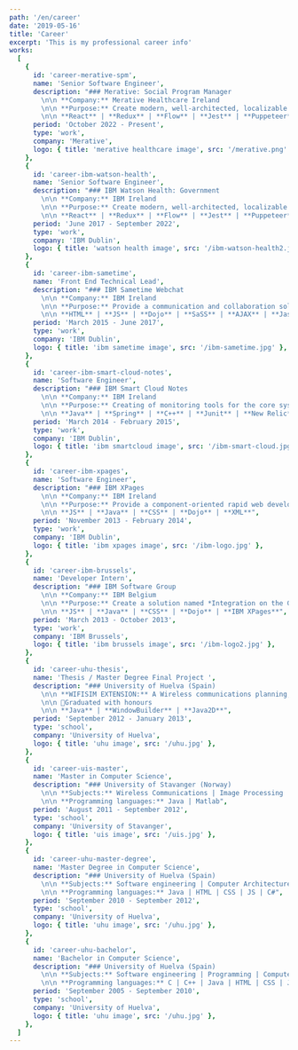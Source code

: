 ```yaml
---
path: '/en/career'
date: '2019-05-16'
title: 'Career'
excerpt: 'This is my professional career info'
works:
  [
    {
      id: 'career-merative-spm',
      name: 'Senior Software Engineer',
      description: "### Merative: Social Program Manager
        \n\n **Company:** Merative Healthcare Ireland
        \n\n **Purpose:** Create modern, well-architected, localizable and maintainable Government solutions to improve the value of health and human services of our Government customers.
        \n\n **React** | **Redux** | **Flow** | **Jest** | **Puppeteer**",
      period: 'October 2022 - Present',
      type: 'work',
      company: 'Merative',
      logo: { title: 'merative healthcare image', src: '/merative.png' },
    },
    {
      id: 'career-ibm-watson-health',
      name: 'Senior Software Engineer',
      description: "### IBM Watson Health: Government
        \n\n **Company:** IBM Ireland
        \n\n **Purpose:** Create modern, well-architected, localizable and maintainable Government solutions to improve the value of health and human services of our Government customers.
        \n\n **React** | **Redux** | **Flow** | **Jest** | **Puppeteer**",
      period: 'June 2017 - September 2022',
      type: 'work',
      company: 'IBM Dublin',
      logo: { title: 'watson health image', src: '/ibm-watson-health2.jpg' },
    },
    {
      id: 'career-ibm-sametime',
      name: 'Front End Technical Lead',
      description: "### IBM Sametime Webchat
        \n\n **Company:** IBM Ireland
        \n\n **Purpose:** Provide a communication and collaboration solution for enterprises. Provide as well Sametime integration to other IBM products.
        \n\n **HTML** | **JS** | **Dojo** | **SaSS** | **AJAX** | **Jasmine**",
      period: 'March 2015 - June 2017',
      type: 'work',
      company: 'IBM Dublin',
      logo: { title: 'ibm sametime image', src: '/ibm-sametime.jpg' },
    },
    {
      id: 'career-ibm-smart-cloud-notes',
      name: 'Software Engineer',
      description: "### IBM Smart Cloud Notes
        \n\n **Company:** IBM Ireland
        \n\n **Purpose:** Creating of monitoring tools for the core systems of IBM e-mail Cloud.
        \n\n **Java** | **Spring** | **C++** | **Junit** | **New Relic**",
      period: 'March 2014 - February 2015',
      type: 'work',
      company: 'IBM Dublin',
      logo: { title: 'ibm smartcloud image', src: '/ibm-smart-cloud.jpg' },
    },
    {
      id: 'career-ibm-xpages',
      name: 'Software Engineer',
      description: "### IBM XPages
        \n\n **Company:** IBM Ireland
        \n\n **Purpose:** Provide a component-oriented rapid web development framework that allows data from IBM Notes and Relational Databases to be displayed to browser on all platforms.
        \n\n **JS** | **Java** | **CSS** | **Dojo** | **XML**",
      period: 'November 2013 - February 2014',
      type: 'work',
      company: 'IBM Dublin',
      logo: { title: 'ibm xpages image', src: '/ibm-logo.jpg' },
    },
    {
      id: 'career-ibm-brussels',
      name: 'Developer Intern',
      description: "### IBM Software Group
        \n\n **Company:** IBM Belgium
        \n\n **Purpose:** Create a solution named *Integration on the Glass* that integrates the most relevant information and tools that the IBM Benelux managers use on their daily basis.
        \n\n **JS** | **Java** | **CSS** | **Dojo** | **IBM XPages**",
      period: 'March 2013 - October 2013',
      type: 'work',
      company: 'IBM Brussels',
      logo: { title: 'ibm brussels image', src: '/ibm-logo2.jpg' },
    },
    {
      id: 'career-uhu-thesis',
      name: 'Thesis / Master Degree Final Project ',
      description: "### University of Huelva (Spain)
        \n\n **WIFISIM EXTENSION:** A Wireless communications planning, optimization and deployment solution.
        \n\n 🥇Graduated with honours
        \n\n **Java** | **WindowBuilder** | **Java2D**",
      period: 'September 2012 - January 2013',
      type: 'school',
      company: 'University of Huelva',
      logo: { title: 'uhu image', src: '/uhu.jpg' },
    },
    {
      id: 'career-uis-master',
      name: 'Master in Computer Science',
      description: "### University of Stavanger (Norway)
        \n\n **Subjects:** Wireless Communications | Image Processing | Security Networks | Distributed systems | Reliability Analysis | Pattern Recognition
        \n\n **Programming languages:** Java | Matlab",
      period: 'August 2011 - September 2012',
      type: 'school',
      company: 'University of Stavanger',
      logo: { title: 'uis image', src: '/uis.jpg' },
    },
    {
      id: 'career-uhu-master-degree',
      name: 'Master Degree in Computer Science',
      description: "### University of Huelva (Spain)
        \n\n **Subjects:** Software engineering | Computer Architecture | Artificial Intelligence | Data Structures | Networks | Data Bases | Compilers
        \n\n **Programming languages:** Java | HTML | CSS | JS | C#",
      period: 'September 2010 - September 2012',
      type: 'school',
      company: 'University of Huelva',
      logo: { title: 'uhu image', src: '/uhu.jpg' },
    },
    {
      id: 'career-uhu-bachelor',
      name: 'Bachelor in Computer Science',
      description: "### University of Huelva (Spain)
        \n\n **Subjects:** Software engineering | Programming | Computer Fundamentals | Data Structures | Operative Systems | Data Bases
        \n\n **Programming languages:** C | C++ | Java | HTML | CSS | JS | C#",
      period: 'September 2005 - September 2010',
      type: 'school',
      company: 'University of Huelva',
      logo: { title: 'uhu image', src: '/uhu.jpg' },
    },
  ]
---
```

